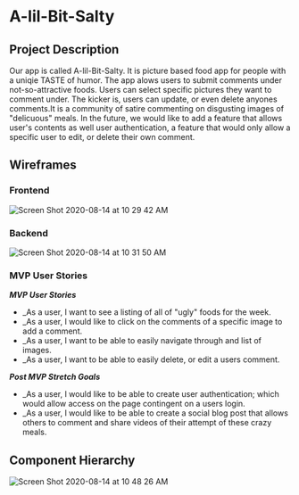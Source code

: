 # A-lil-Bit-Salty

## Project Description

Our  app is called A-lil-Bit-Salty. It is picture based food app for people with a uniqie TASTE of humor. The app alows users to submit comments under not-so-attractive foods.  Users can select specific pictures they want to comment under. The kicker is, users can update, or even delete anyones comments.It is a community of satire commenting on disgusting images of "delicuous" meals.  In the future, we would like to add a feature that allows user's contents as well user authentication, a feature that would only allow  a specific user to edit, or delete their own comment. 

## Wireframes

### Frontend

![Screen Shot 2020-08-14 at 10 29 42 AM](https://media.git.generalassemb.ly/user/28284/files/1ec50b00-de19-11ea-81fd-77f5e5a712a7)

### Backend
![Screen Shot 2020-08-14 at 10 31 50 AM](https://media.git.generalassemb.ly/user/28284/files/677cc400-de19-11ea-9de8-6132223c88f0)

### MVP User Stories

_**MVP User Stories**_

- \_As a user, I want to see a listing of all of "ugly" foods for the week. 
- \_As a user, I would like to click on the comments of a specific image to add a comment. 
- \_As a user, I want to be able to easily navigate through and list of images. 
- \_As a user, I want to be able to easily delete, or edit a users comment. 


_**Post MVP Stretch Goals**_
 
- \_As a user, I would like to be able to create  user authentication; which would allow access on the page contingent on a users login. 
- \_As a user, I would like to be able to create a social blog post that allows others to comment and share videos of their attempt of these crazy meals.


## Component Hierarchy

![Screen Shot 2020-08-14 at 10 48 26 AM](https://media.git.generalassemb.ly/user/28284/files/dc50fd80-de1b-11ea-8214-f39aa5abf2bb)

